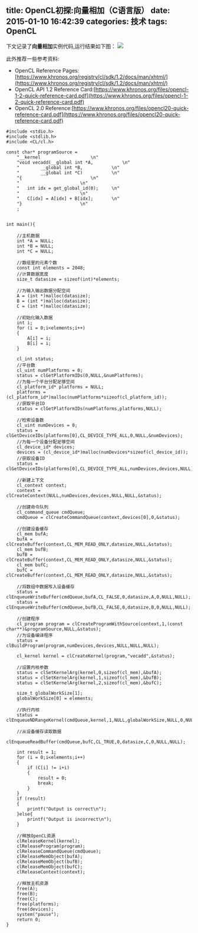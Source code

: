 title: OpenCL初探:向量相加（C语言版）
date: 2015-01-10 16:42:39
categories: 技术
tags: OpenCL
---
<p/>

下文记录了**向量相加**实例代码,运行结果如下图：
![](/images/vecadd_c_result.png)

此外推荐一些参考资料:
- OpenCL Reference Pages:[https://www.khronos.org/registry/cl/sdk/1.2/docs/man/xhtml/](https://www.khronos.org/registry/cl/sdk/1.2/docs/man/xhtml/)
- OpenCL API 1.2 Reference Card:[https://www.khronos.org/files/opencl-1-2-quick-reference-card.pdf](https://www.khronos.org/files/opencl-1-2-quick-reference-card.pdf)
- OpenCL 2.0 Reference:[https://www.khronos.org/files/opencl20-quick-reference-card.pdf](https://www.khronos.org/files/opencl20-quick-reference-card.pdf)

<!-- more -->
```
#include <stdio.h>
#include <stdlib.h>
#include <CL/cl.h>

const char* programSource =
	"__kernel					\n"
	"void vecadd(__global int *A,			\n"
	"	     __global int *B,			\n"
	"	     __global int *C)			\n"
	"{			 	      		\n"
	"						\n"
	"	int idx = get_global_id(0);		\n"
	"						\n"
	"	C[idx] = A[idx] + B[idx];		\n"
	"}						\n"
	;


int main(){

	//主机数据
	int *A = NULL;
	int *B = NULL;
	int *C = NULL;

	//数组里的元素个数
	const int elements = 2048;
	//计算数据宽度
	size_t datasize = sizeof(int)*elements;

	//为输入输出数据分配空间
	A = (int *)malloc(datasize);
	B = (int *)malloc(datasize);
	C = (int *)malloc(datasize);

	//初始化输入数据
	int i;
	for (i = 0;i<elements;i++)
	{
		A[i] = i;
		B[i] = i;
	}

	cl_int status;
	//平台数
	cl_uint numPlatforms = 0;
	status = clGetPlatformIDs(0,NULL,&numPlatforms);
	//为每一个平台分配足够空间
	cl_platform_id* platforms = NULL;
	platforms = (cl_platform_id*)malloc(numPlatforms*sizeof(cl_platform_id));
	//获取平台ID
	status = clGetPlatformIDs(numPlatforms,platforms,NULL);

	//检索设备数
	cl_uint numDevices = 0;
	status = clGetDeviceIDs(platforms[0],CL_DEVICE_TYPE_ALL,0,NULL,&numDevices);
	//为每一个设备分配足够空间
	cl_device_id* devices;
	devices = (cl_device_id*)malloc(numDevices*sizeof(cl_device_id));
	//获取设备ID
	status = clGetDeviceIDs(platforms[0],CL_DEVICE_TYPE_ALL,numDevices,devices,NULL);

	//新建上下文
	cl_context context;
	context = clCreateContext(NULL,numDevices,devices,NULL,NULL,&status);

	//创建命令队列
	cl_command_queue cmdQueue;
	cmdQueue = clCreateCommandQueue(context,devices[0],0,&status);

	//创建设备缓存
	cl_mem bufA;
	bufA = clCreateBuffer(context,CL_MEM_READ_ONLY,datasize,NULL,&status);
	cl_mem bufB;
	bufB = clCreateBuffer(context,CL_MEM_READ_ONLY,datasize,NULL,&status);
	cl_mem bufC;
	bufC = clCreateBuffer(context,CL_MEM_READ_ONLY,datasize,NULL,&status);

	//将数组中数据写入设备缓存
	status = clEnqueueWriteBuffer(cmdQueue,bufA,CL_FALSE,0,datasize,A,0,NULL,NULL);
	status = clEnqueueWriteBuffer(cmdQueue,bufB,CL_FALSE,0,datasize,B,0,NULL,NULL);

	//创建程序
	cl_program program = clCreateProgramWithSource(context,1,(const char**)&programSource,NULL,&status);
	//为设备编译程序
	status = clBuildProgram(program,numDevices,devices,NULL,NULL,NULL);

	cl_kernel kernel = clCreateKernel(program,"vecadd",&status);

	//设置内核参数
	status = clSetKernelArg(kernel,0,sizeof(cl_mem),&bufA);
	status = clSetKernelArg(kernel,1,sizeof(cl_mem),&bufB);
	status = clSetKernelArg(kernel,2,sizeof(cl_mem),&bufC);

	size_t globalWorkSize[1];
	globalWorkSize[0] = elements;
	
	//执行内核
	status = clEnqueueNDRangeKernel(cmdQueue,kernel,1,NULL,globalWorkSize,NULL,0,NULL,NULL);

	//从设备缓存读取数据
	clEnqueueReadBuffer(cmdQueue,bufC,CL_TRUE,0,datasize,C,0,NULL,NULL);

	int result = 1;
	for (i = 0;i<elements;i++)
	{
		if (C[i] != i+i)
		{
			result = 0;
			break;
		}
	}
	if (result)
	{
		printf("Output is correct\n");
	}else{
		printf("Output is incorrect\n");
	}

	//释放OpenCL资源
	clReleaseKernel(kernel);
	clReleaseProgram(program);
	clReleaseCommandQueue(cmdQueue);
	clReleaseMemObject(bufA);
	clReleaseMemObject(bufB);
	clReleaseMemObject(bufC);
	clReleaseContext(context);

	//释放主机资源
	free(A);
	free(B);
	free(C);
	free(platforms);
	free(devices);
	system("pause");
	return 0;
}
```